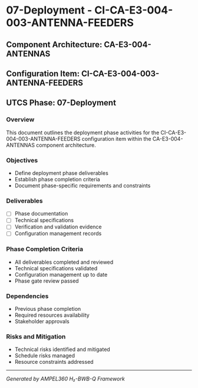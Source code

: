 # 07-Deployment - CI-CA-E3-004-003-ANTENNA-FEEDERS

## Component Architecture: CA-E3-004-ANTENNAS
## Configuration Item: CI-CA-E3-004-003-ANTENNA-FEEDERS
## UTCS Phase: 07-Deployment

### Overview
This document outlines the deployment phase activities for the CI-CA-E3-004-003-ANTENNA-FEEDERS configuration item within the CA-E3-004-ANTENNAS component architecture.

### Objectives
- Define deployment phase deliverables
- Establish phase completion criteria
- Document phase-specific requirements and constraints

### Deliverables
- [ ] Phase documentation
- [ ] Technical specifications
- [ ] Verification and validation evidence
- [ ] Configuration management records

### Phase Completion Criteria
- All deliverables completed and reviewed
- Technical specifications validated
- Configuration management up to date
- Phase gate review passed

### Dependencies
- Previous phase completion
- Required resources availability
- Stakeholder approvals

### Risks and Mitigation
- Technical risks identified and mitigated
- Schedule risks managed
- Resource constraints addressed

---
*Generated by AMPEL360 H₂-BWB-Q Framework*
